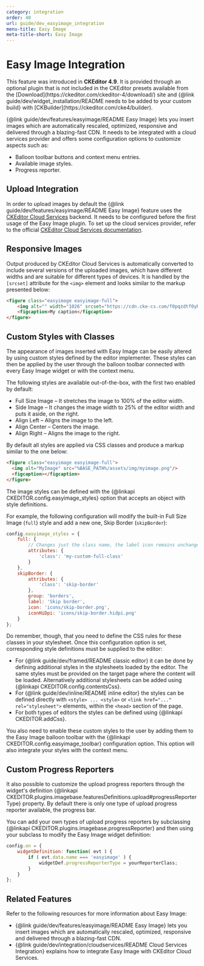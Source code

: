 ```yaml
---
category: integration
order: 40
url: guide/dev_easyimage_integration
menu-title: Easy Image
meta-title-short: Easy Image
---
```

<!--
Copyright (c) 2003-2018, CKSource - Frederico Knabben. All rights reserved.
For licensing, see LICENSE.md.
-->

# Easy Image Integration

<info-box info="">
    This feature was introduced in <strong>CKEditor 4.9</strong>. It is provided through an optional plugin that is not included in the CKEditor presets available from the [Download](https://ckeditor.com/ckeditor-4/download/) site and {@link guide/dev/widget_installation/README needs to be added to your custom build} with [CKBuilder](https://ckeditor.com/cke4/builder).
</info-box>

{@link guide/dev/features/easyimage/README Easy Image} lets you insert images which are automatically rescaled, optimized, responsive and delivered through a blazing-fast CDN. It needs to be integrated with a cloud services provider and offers some configuration options to customize aspects such as:

* Balloon toolbar buttons and context menu entries.
* Available image styles.
* Progress reporter.

## Upload Integration

In order to upload images by default the {@link guide/dev/features/easyimage/README Easy Image} feature uses the [CKEditor Cloud Services](https://ckeditor.com/ckeditor-cloud-services/) backend. It needs to be configured before the first usage of the Easy Image plugin. To set up the cloud services provider, refer to the official [CKEditor Cloud Services documentation](https://docs.ckeditor.com/cs/latest/index.html).

## Responsive Images

Output produced by CKEditor Cloud Services is automatically converted to include several versions of the uploaded images, which have different widths and are suitable for different types of devices. It is handled by the `[srcset]` attribute for the `<img>` element and looks similar to the markup presented below:

```html
<figure class="easyimage easyimage-full">
	<img alt="" width="1026" srcset="https://cdn.cke-cs.com/f0pqzdtf0yRhaX1FymZU/images/b21777b6cdb9359c2ad629a79878c2a643a958964d0096de_photo.png/w_110 110w, https://cdn.cke-cs.com/f0pqzdtf0yRhaX1FymZU/images/b21777b6cdb9359c2ad629a79878c2a643a958964d0096de_photo.png/w_220 220w, https://cdn.cke-cs.com/f0pqzdtf0yRhaX1FymZU/images/b21777b6cdb9359c2ad629a79878c2a643a958964d0096de_photo.png/w_330 330w, https://cdn.cke-cs.com/f0pqzdtf0yRhaX1FymZU/images/b21777b6cdb9359c2ad629a79878c2a643a958964d0096de_photo.png/w_440 440w, https://cdn.cke-cs.com/f0pqzdtf0yRhaX1FymZU/images/b21777b6cdb9359c2ad629a79878c2a643a958964d0096de_photo.png/w_550 550w, https://cdn.cke-cs.com/f0pqzdtf0yRhaX1FymZU/images/b21777b6cdb9359c2ad629a79878c2a643a958964d0096de_photo.png/w_660 660w, https://cdn.cke-cs.com/f0pqzdtf0yRhaX1FymZU/images/b21777b6cdb9359c2ad629a79878c2a643a958964d0096de_photo.png/w_770 770w, https://cdn.cke-cs.com/f0pqzdtf0yRhaX1FymZU/images/b21777b6cdb9359c2ad629a79878c2a643a958964d0096de_photo.png/w_880 880w, https://cdn.cke-cs.com/f0pqzdtf0yRhaX1FymZU/images/b21777b6cdb9359c2ad629a79878c2a643a958964d0096de_photo.png/w_990 990w, https://cdn.cke-cs.com/f0pqzdtf0yRhaX1FymZU/images/b21777b6cdb9359c2ad629a79878c2a643a958964d0096de_photo.png/w_1026 1026w" sizes="100vw" src="https://cdn.cke-cs.com/f0pqzdtf0yRhaX1FymZU/images/b21777b6cdb9359c2ad629a79878c2a643a958964d0096de_photo.png" />
	<figcaption>My caption</figcaption>
</figure>
```

## Custom Styles with Classes

The appearance of images inserted with Easy Image can be easily altered by using custom styles defined by the editor implementer. These styles can then be applied by the user through the balloon toolbar connected with every Easy Image widget or with the context menu.

The following styles are available out-of-the-box, with the first two enabled by default:

*  Full Size Image &ndash; It stretches the image to 100% of the editor width.
*  Side Image &ndash; It changes the image width to 25% of the editor width and puts it aside, on the right.
*  Align Left &ndash; Aligns the image to the left.
*  Align Center &ndash; Centers the image.
*  Align Right &ndash; Aligns the image to the right.

By default all styles are applied via CSS classes and produce a markup similar to the one below:

```html
<figure class="easyimage easyimage-full">
  <img alt="MyImage" src="%BASE_PATH%/assets/img/myimage.png"/>
  <figcaption></figcaption>
</figure>
```

The image styles can be defined with the {@linkapi CKEDITOR.config.easyimage_styles} option that accepts an object with style definitions.

For example, the following configuration will modify the built-in Full Size Image (`full`) style and add a new one, Skip Border (`skipBorder`):

```javascript
config.easyimage_styles = {
	full: {
		// Changes just the class name, the label icon remains unchanged.
		attributes: {
			'class': 'my-custom-full-class'
		}
	},
	skipBorder: {
		attributes: {
			'class': 'skip-border'
		},
		group: 'borders',
		label: 'Skip border',
		icon: 'icons/skip-border.png',
		iconHiDpi: 'icons/skip-border.hidpi.png'
	}
};
```

Do remember, though, that you need to define the CSS rules for these classes in your stylesheet. Once this configuration option is set, corresponding style definitions must be supplied to the editor:

*   For {@link guide/dev/framed/README classic editor} it can be done by defining additional styles in the stylesheets loaded by the editor. The same styles must be provided on the target page where the content will be loaded. Alternatively additional stylesheets can be added using {@linkapi CKEDITOR.config.contentsCss}.
*   For {@link guide/dev/inline/README inline editor} the styles can be defined directly with `<style> ... <style>` or `<link href="..." rel="stylesheet">` elements, within the `<head>` section of the page.
* For both types of editors the styles can be defined using {@linkapi CKEDITOR.addCss}.

You also need to enable these custom styles to the user by adding them to the Easy Image balloon toolbar with the {@linkapi CKEDITOR.config.easyimage_toolbar} configuration option. This option will also integrate your styles with the context menu.

## Custom Progress Reporters

It also possible to customize the upload progress reporters through the widget's definition {@linkapi CKEDITOR.plugins.imagebase.featuresDefinitions.upload#progressReporterType} property. By default there is only one type of upload progress reporter available, the progress bar.

You can add your own types of upload progress reporters by subclassing {@linkapi CKEDITOR.plugins.imagebase.progressReporter} and then using your subclass to modify the Easy Image widget definition:

```javascript
config.on = {
	widgetDefinition: function( evt ) {
		if ( evt.data.name === 'easyimage' ) {
			widgetDef.progressReporterType = yourReporterClass;
		}
	}
};
```

## Related Features

Refer to the following resources for more information about Easy Image:

* {@link guide/dev/features/easyimage/README Easy Image} lets you insert images which are automatically rescaled, optimized, responsive and delivered through a blazing-fast CDN.
* {@link guide/dev/integration/cloudservices/README Cloud Services Integration} explains how to integrate Easy Image with CKEditor Cloud Services.
